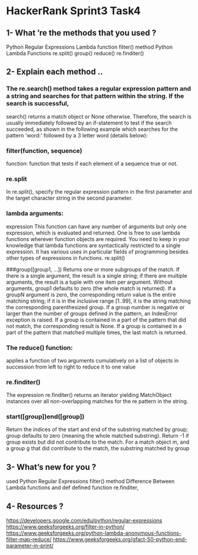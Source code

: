 # HackerRank Sprint3 Task4



## 1- What ’re the methods that you used ?

 Python Regular Expressions
 Lambda function 
 filter() method 
 Python Lambda Functions
 re.split()
 group() 
 reduce()
 re.finditer()






## 2- Explain each method ..

### The re.search() method takes a regular expression pattern and a string and searches for that pattern within the string. If the search is successful,
 search() returns a match object or None otherwise. Therefore,
 the search is usually immediately followed by an if-statement to test if the search succeeded, as shown in the following example which searches for the pattern 'word:' followed by a 3 letter word (details below):

### filter(function, sequence)

function: function that tests if each element of a 
sequence true or not.

### re.split
   In re.split(), specify the regular expression pattern in the first parameter and the target character string in the second parameter.




### lambda arguments: 
expression
This function can have any number of arguments but only one expression, which is evaluated and returned.
One is free to use lambda functions wherever function objects are required.
You need to keep in your knowledge that lambda functions are syntactically restricted to a single expression.
It has various uses in particular fields of programming besides other types of expressions in functions.
re.split() 

 ###group([group1, ...])
Returns one or more subgroups of the match. If there is a single argument,
 the result is a single string; if there are multiple arguments, the result is a tuple with one item per argument.
 Without arguments, group1 defaults to zero (the whole match is returned). 
If a groupN argument is zero, the corresponding return value is the entire matching string;
 if it is in the inclusive range [1..99], it is the string matching the corresponding parenthesized group.
 If a group number is negative or larger than the number of groups defined in the pattern, an IndexError exception is raised.
If a group is contained in a part of the pattern that did not match, the corresponding result is None. 
If a group is contained in a part of the pattern that matched multiple times,
 the last match is returned.

### The reduce() function: 
applies a function of two arguments cumulatively on a list of objects in succession from left to right to reduce it to one value

### re.finditer()
The expression re.finditer() returns an iterator yielding MatchObject instances over all non-overlapping matches for the re pattern in the string.

### start([group])end([group])

Return the indices of the start and end of the substring matched by group;
 group defaults to zero (meaning the whole matched substring). 
Return -1 if group exists but did not contribute to the match. 
For a match object m, and a group g that did contribute to the match, the substring matched by group
## 3- What’s new for you ?
used Python Regular Expressions
filter() method
 Difference Between Lambda functions and def defined function
 re.finditer,
    



## 4- Resources ? 
https://developers.google.com/edu/python/regular-expressions
https://www.geeksforgeeks.org/filter-in-python/
https://www.geeksforgeeks.org/python-lambda-anonymous-functions-filter-map-reduce/
https://www.geeksforgeeks.org/gfact-50-python-end-parameter-in-print/
